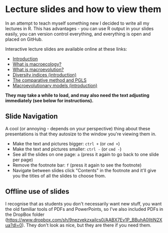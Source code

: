 # Lecture slides and how to view them

In an attempt to teach myself something new I decided to write all my lectures in R. 
This has advantages - you can use R output in your slides easily, you can version control everything, and everything is open and placed on GitHub.

Interactive lecture slides are available online at these links:

* [Introduction](https://rawgit.com/nhcooper123/TeachingMaterials/master/MSc_Museum/Lectures/intro.html)
* [What is macroecology?](https://rawgit.com/nhcooper123/TeachingMaterials/master/MSc_Museum/Lectures/macroecology.html)
* [What is macroevolution?](https://rawgit.com/nhcooper123/TeachingMaterials/master/MSc_Museum/Lectures/macroevolution.html)
* [Diversity indices (introduction)](https://rawgit.com/nhcooper123/TeachingMaterials/master/MSc_Museum/Lectures/diversity.html)
* [The comparative method and PGLS](https://rawgit.com/nhcooper123/TeachingMaterials/master/MSc_Museum/Lectures/macromodels.html)
* [Macroevolutionary models (introduction)](https://rawgit.com/nhcooper123/TeachingMaterials/master/MSc_Museum/Lectures/macromodels.html)

__They may take a while to load, and may also need the text adjusting immediately (see below for instructions).__

## Slide Navigation

A cool (or annoying - depends on your perspective) thing about these presentations is that they autosize to the window you're viewing them in.

* Make the text and pictures bigger: `ctrl +` (or `cmd +`)
* Make the text and pictures smaller: `ctrl -` (or `cmd -`)
* See all the slides on one page: `a` (press it again to go back to one slide per page)
* Remove the footnote bar: `f` (press it again to see the footnote)
* Navigate between slides click "Contents" in the footnote and it'll give you the titles of all the slides to choose from.

## Offline use of slides

I recognise that as students you don't necessarily want new stuff, you want the old familiar tools of PDFs and PowerPoints, so I've also included PDFs in the DropBox folder (https://www.dropbox.com/sh/9nezvekzxailcs0/AABX7Ev1P_BBuhA0lltiN2Xua?dl=0).
They don't look as nice, but they are there if you need them.
